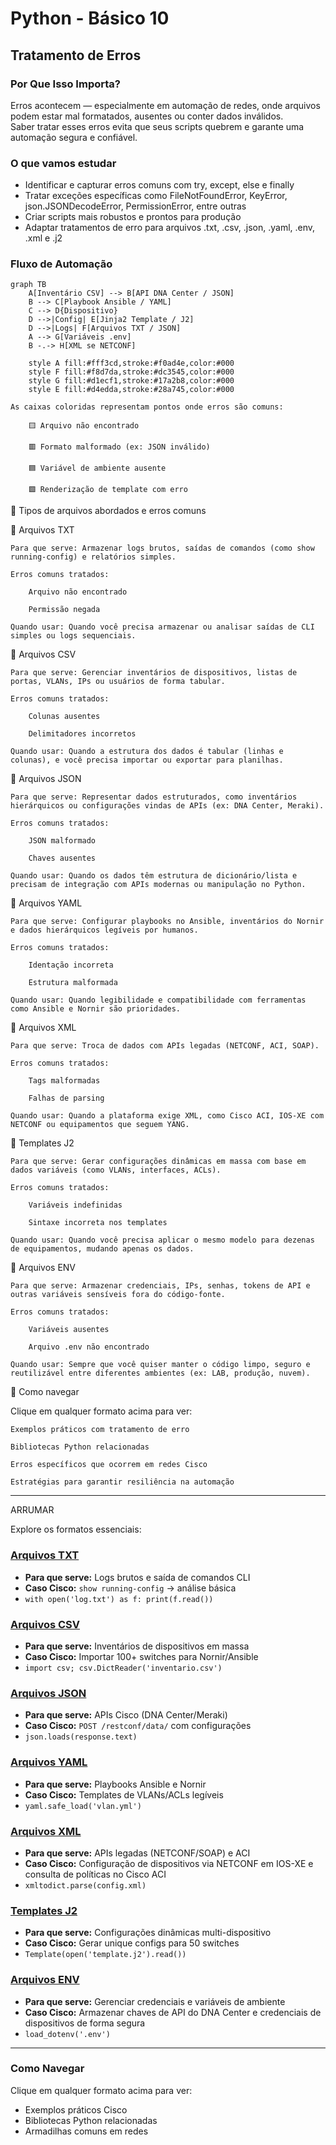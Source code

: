 # Python - Básico 10

## Tratamento de Erros

### Por Que Isso Importa?
Erros acontecem — especialmente em automação de redes, onde arquivos podem estar mal formatados, ausentes ou conter dados inválidos.  
Saber tratar esses erros evita que seus scripts quebrem e garante uma automação segura e confiável.  

### O que vamos estudar

- Identificar e capturar erros comuns com try, except, else e finally
- Tratar exceções específicas como FileNotFoundError, KeyError, json.JSONDecodeError, PermissionError, entre outras
- Criar scripts mais robustos e prontos para produção
- Adaptar tratamentos de erro para arquivos .txt, .csv, .json, .yaml, .env, .xml e .j2

### Fluxo de Automação

```mermaid
graph TB
    A[Inventário CSV] --> B[API DNA Center / JSON]
    B --> C[Playbook Ansible / YAML]
    C --> D{Dispositivo}
    D -->|Config| E[Jinja2 Template / J2]
    D -->|Logs| F[Arquivos TXT / JSON]
    A --> G[Variáveis .env]
    B -.-> H[XML se NETCONF]

    style A fill:#fff3cd,stroke:#f0ad4e,color:#000
    style F fill:#f8d7da,stroke:#dc3545,color:#000
    style G fill:#d1ecf1,stroke:#17a2b8,color:#000
    style E fill:#d4edda,stroke:#28a745,color:#000
```
  
    As caixas coloridas representam pontos onde erros são comuns:

        🟨 Arquivo não encontrado

        🟥 Formato malformado (ex: JSON inválido)

        🟦 Variável de ambiente ausente

        🟩 Renderização de template com erro

📂 Tipos de arquivos abordados e erros comuns

📄 Arquivos TXT

    Para que serve: Armazenar logs brutos, saídas de comandos (como show running-config) e relatórios simples.

    Erros comuns tratados:

        Arquivo não encontrado

        Permissão negada

    Quando usar: Quando você precisa armazenar ou analisar saídas de CLI simples ou logs sequenciais.

📑 Arquivos CSV

    Para que serve: Gerenciar inventários de dispositivos, listas de portas, VLANs, IPs ou usuários de forma tabular.

    Erros comuns tratados:

        Colunas ausentes

        Delimitadores incorretos

    Quando usar: Quando a estrutura dos dados é tabular (linhas e colunas), e você precisa importar ou exportar para planilhas.

🧾 Arquivos JSON

    Para que serve: Representar dados estruturados, como inventários hierárquicos ou configurações vindas de APIs (ex: DNA Center, Meraki).

    Erros comuns tratados:

        JSON malformado

        Chaves ausentes

    Quando usar: Quando os dados têm estrutura de dicionário/lista e precisam de integração com APIs modernas ou manipulação no Python.

📘 Arquivos YAML

    Para que serve: Configurar playbooks no Ansible, inventários do Nornir e dados hierárquicos legíveis por humanos.

    Erros comuns tratados:

        Identação incorreta

        Estrutura malformada

    Quando usar: Quando legibilidade e compatibilidade com ferramentas como Ansible e Nornir são prioridades.

🧮 Arquivos XML

    Para que serve: Troca de dados com APIs legadas (NETCONF, ACI, SOAP).

    Erros comuns tratados:

        Tags malformadas

        Falhas de parsing

    Quando usar: Quando a plataforma exige XML, como Cisco ACI, IOS-XE com NETCONF ou equipamentos que seguem YANG.

🧩 Templates J2

    Para que serve: Gerar configurações dinâmicas em massa com base em dados variáveis (como VLANs, interfaces, ACLs).

    Erros comuns tratados:

        Variáveis indefinidas

        Sintaxe incorreta nos templates

    Quando usar: Quando você precisa aplicar o mesmo modelo para dezenas de equipamentos, mudando apenas os dados.

🔐 Arquivos ENV

    Para que serve: Armazenar credenciais, IPs, senhas, tokens de API e outras variáveis sensíveis fora do código-fonte.

    Erros comuns tratados:

        Variáveis ausentes

        Arquivo .env não encontrado

    Quando usar: Sempre que você quiser manter o código limpo, seguro e reutilizável entre diferentes ambientes (ex: LAB, produção, nuvem).
    
📌 Como navegar

Clique em qualquer formato acima para ver:

    Exemplos práticos com tratamento de erro

    Bibliotecas Python relacionadas

    Erros específicos que ocorrem em redes Cisco

    Estratégias para garantir resiliência na automação





---
ARRUMAR

Explore os formatos essenciais:

### [Arquivos TXT](Arquivos/txt/README.md)
- **Para que serve:** Logs brutos e saída de comandos CLI  
- **Caso Cisco:** `show running-config` → análise básica  
- `with open('log.txt') as f: print(f.read())`

### [Arquivos CSV](Arquivos/csv/README.md)
- **Para que serve:** Inventários de dispositivos em massa  
- **Caso Cisco:** Importar 100+ switches para Nornir/Ansible  
- `import csv; csv.DictReader('inventario.csv')`

### [Arquivos JSON](Arquivos/json/README.md)
- **Para que serve:** APIs Cisco (DNA Center/Meraki)  
- **Caso Cisco:** `POST /restconf/data/` com configurações  
- `json.loads(response.text)`

### [Arquivos YAML](Arquivos/yaml/README.md)
- **Para que serve:** Playbooks Ansible e Nornir  
- **Caso Cisco:** Templates de VLANs/ACLs legíveis  
- `yaml.safe_load('vlan.yml')`

### [Arquivos XML](Arquivos/xml/README.md)
- **Para que serve:** APIs legadas (NETCONF/SOAP) e ACI  
- **Caso Cisco:** Configuração de dispositivos via NETCONF em IOS-XE e consulta de políticas no Cisco ACI  
- `xmltodict.parse(config.xml)`

### [Templates J2](Arquivos/j2/README.md)
- **Para que serve:** Configurações dinâmicas multi-dispositivo  
- **Caso Cisco:** Gerar unique configs para 50 switches  
- `Template(open('template.j2').read())`

### [Arquivos ENV](Arquivos/env/README.md)
- **Para que serve:** Gerenciar credenciais e variáveis de ambiente  
- **Caso Cisco:** Armazenar chaves de API do DNA Center e credenciais de dispositivos de forma segura  
- `load_dotenv('.env')`

---

### Como Navegar 

Clique em qualquer formato acima para ver:
   -  Exemplos práticos Cisco
   -  Bibliotecas Python relacionadas
   -  Armadilhas comuns em redes
